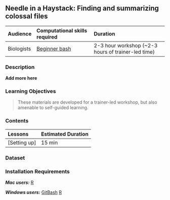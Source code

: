 ## Needle in a Haystack: Finding and summarizing colossal files

| Audience | Computational skills required | Duration |
:----------|:----------|:----------|
| Biologists | [Beginner bash](https://hbctraining.github.io/Training-modules/Basic_shell/) | 2-3 hour workshop (~2-3 hours of trainer-led time) |


### Description

**Add more here**

### Learning Objectives


> These materials are developed for a trainer-led workshop, but also amenable to self-guided learning.


### Contents

| Lessons            | Estimated Duration |
|:------------------------|:----------|
|[Setting up] | 15 min |


### Dataset


### Installation Requirements

***Mac users:***
[R](https://cran.r-project.org/)


***Windows users:***
[GitBash](https://git-scm.com/download/win)
[R](https://cran.r-project.org/)
